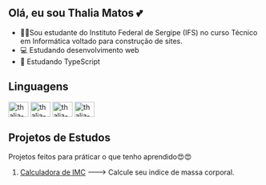 ## Olá, eu sou Thalia Matos 💕

- 👩‍💻Sou estudante do Instituto Federal de Sergipe (IFS) no curso Técnico em Informática voltado para construção de sites.
- 💻 Estudando desenvolvimento web  
- 📖 Estudando TypeScript 
## Linguagens
<div>
  <img align="center" alt="thalia-css" height="30" width="40" src="https://cdn.jsdelivr.net/gh/devicons/devicon@latest/icons/css3/css3-original.svg" />
  <img align="center" alt="thalia-css" height="30" width="40" src="https://cdn.jsdelivr.net/gh/devicons/devicon@latest/icons/html5/html5-original.svg" />
  <img align="center" alt="thalia-css" height="30" width="40" src="https://cdn.jsdelivr.net/gh/devicons/devicon@latest/icons/javascript/javascript-original.svg" />
  <img align="center" alt="thalia-css" height="30" width="40" src="https://cdn.jsdelivr.net/gh/devicons/devicon@latest/icons/typescript/typescript-original.svg" />          
</div>

## Projetos de Estudos
Projetos feitos para práticar o que tenho aprendido😍😍

1. [Calculadora de IMC](https://github.com/[seu-usuario]/projeto1) ---> Calcule seu indice de massa corporal.

